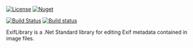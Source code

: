 [![License](http://img.shields.io/npm/l/xmlbuilder.svg?style=flat-square)](http://opensource.org/licenses/MIT)
[![Nuget](https://img.shields.io/nuget/v/ExifLibNet.svg?style=flat-square)](https://www.nuget.org/packages/ExifLibNet)

[![Build Status](https://travis-ci.org/oozcitak/exiflibrary.svg?branch=master)](https://travis-ci.org/oozcitak/exiflibrary)
[![Build status](https://ci.appveyor.com/api/projects/status/wx7jmhfprhgb5dw3?svg=true)](https://ci.appveyor.com/project/oozcitak/exiflibrary)

ExifLibrary is a .Net Standard library for editing Exif metadata contained in image files.
